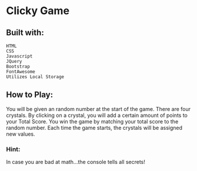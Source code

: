 # Clicky Game

## Built with:
    HTML
    CSS
    Javascript
    JQuery
    Bootstrap
    FontAwesome
    Utilizes Local Storage

## How to Play:
You will be given an random number at the start of the game.  There are four crystals. By clicking on a crystal, you will add a certain amount of points to your Total Score.  You win the game by matching your total score to the random number. Each time the game starts, the crystals will be assigned new values.


### Hint:
In case you are bad at math...the console tells all secrets!
